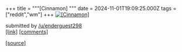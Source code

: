 +++
title = """[Cinnamon] <insert aesthetically pleasing title here>"""
date = 2024-11-01T19:09:25.000Z
tags = ["reddit","wm"]
+++
[![[Cinnamon] <insert aesthetically pleasing title here>](https://b.thumbs.redditmedia.com/XQ0GGqk8SlEbftPx-t0NYNsLILi3KlFp5xTZlLNbpqw.jpg "[Cinnamon] <insert aesthetically pleasing title here>")](https://www.reddit.com/r/unixporn/comments/1ghd9v9/cinnamon_insert_aesthetically_pleasing_title_here/)

submitted by [/u/enderguest298](https://www.reddit.com/user/enderguest298)  
[\[link\]](https://www.reddit.com/gallery/1ghd9v9) [\[comments\]](https://www.reddit.com/r/unixporn/comments/1ghd9v9/cinnamon_insert_aesthetically_pleasing_title_here/)

[[source]](https://www.reddit.com/r/unixporn/comments/1ghd9v9/cinnamon_insert_aesthetically_pleasing_title_here/)

